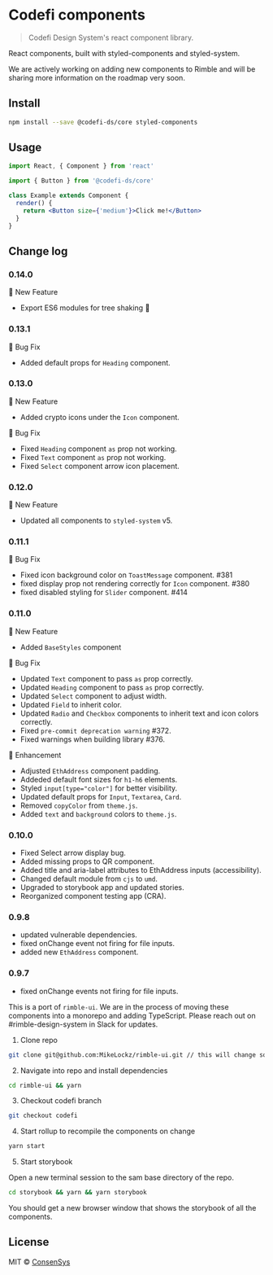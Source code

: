 # Codefi components

> Codefi Design System&#x27;s react component library.

React components, built with styled-components and styled-system.

We are actively working on adding new components to Rimble and will be sharing more information on the roadmap very soon.

## Install

```bash
npm install --save @codefi-ds/core styled-components
```

## Usage

```jsx
import React, { Component } from 'react'

import { Button } from '@codefi-ds/core'

class Example extends Component {
  render() {
    return <Button size={'medium'}>Click me!</Button>
  }
}
```

## Change log

### 0.14.0

🚀 New Feature

- Export ES6 modules for tree shaking 🌳

### 0.13.1

🐛 Bug Fix

- Added default props for `Heading` component.

### 0.13.0

🚀 New Feature

- Added crypto icons under the `Icon` component.

🐛 Bug Fix

- Fixed `Heading` component `as` prop not working.
- Fixed `Text` component `as` prop not working.
- Fixed `Select` component arrow icon placement.

### 0.12.0

🚀 New Feature

- Updated all components to `styled-system` v5.

### 0.11.1

🐛 Bug Fix

- Fixed icon background color on `ToastMessage` component. #381
- fixed display prop not rendering correctly for `Icon` component. #380
- fixed disabled styling for `Slider` component. #414

### 0.11.0

🚀 New Feature

- Added `BaseStyles` component

🐛 Bug Fix

- Updated `Text` component to pass `as` prop correctly.
- Updated `Heading` component to pass `as` prop correctly.
- Updated `Select` component to adjust width.
- Updated `Field` to inherit color.
- Updated `Radio` and `Checkbox` components to inherit text and icon colors correctly.
- Fixed `pre-commit deprecation warning` #372.
- Fixed warnings when building library #376.

💅 Enhancement

- Adjusted `EthAddress` component padding.
- Addeded default font sizes for `h1-h6` elements.
- Styled `input[type="color"]` for better visibility.
- Updated default props for `Input`, `Textarea`, `Card`.
- Removed `copyColor` from `theme.js`.
- Added `text` and `background` colors to `theme.js`.

### 0.10.0

- Fixed Select arrow display bug.
- Added missing props to QR component.
- Added title and aria-label attributes to EthAddress inputs (accessibility).
- Changed default module from `cjs` to `umd`.
- Upgraded to storybook app and updated stories.
- Reorganized component testing app (CRA).

### 0.9.8

- updated vulnerable dependencies.
- fixed onChange event not firing for file inputs.
- added new `EthAddress` component.

### 0.9.7

- fixed onChange events not firing for file inputs.

This is a port of `rimble-ui`. We are in the process of moving these components into a monorepo and adding TypeScript. Please reach out on #rimble-design-system in Slack for updates.

1. Clone repo

```bash
git clone git@github.com:MikeLockz/rimble-ui.git // this will change soon
```

2. Navigate into repo and install dependencies

```bash
cd rimble-ui && yarn
```

3. Checkout codefi branch

```bash
git checkout codefi
```

4. Start rollup to recompile the components on change

```bash
yarn start
```

5. Start storybook

Open a new terminal session to the sam base directory of the repo.

```bash
cd storybook && yarn && yarn storybook
```

You should get a new browser window that shows the storybook of all the components.

## License

MIT © [ConsenSys](https://github.com/ConsenSys)
